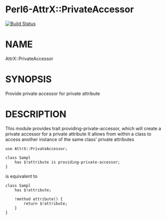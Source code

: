 # Perl6-AttrX::PrivateAccessor

[![Build Status](https://travis-ci.org/pierre-vigier/Perl6-AttrX-PrivateAccessor.svg?branch=master)](https://travis-ci.org/pierre-vigier/Perl6-AttrX-PrivateAccessor)

NAME
====

AttrX::PrivateAccessor

SYNOPSIS
========

Provide private accessor for private attribute

DESCRIPTION
===========

This module provides trait providing-private-accessor, which will create a private accessor for a private attribute It allows from within a class to access another instance of the same class' private attributes

    use AttrX::PrivateAccessor;

    class Sampl
        has $!attribute is providing-private-accessor;
    }

is equivalent to

    class Sampl
        has $!attribute;

        !method attribute() {
            return $!attribute;
        }
    }
